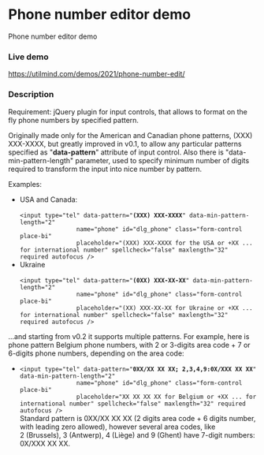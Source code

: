 # Phone number editor demo
 Phone number editor demo

### Live demo

https://utilmind.com/demos/2021/phone-number-edit/

### Description

Requirement: jQuery plugin for input controls, that allows to format on the fly phone numbers by specified pattern.

Originally made only for the American and Canadian phone patterns, (XXX) XXX-XXXX, but greatly improved in v0.1,
to allow any particular patterns specified as "<b>data-pattern</b>" attribute of input control. Also there is "data-min-pattern-length" parameter, used to specify minimum number of digits required to transform the input into nice number by pattern.

Examples:<ul>

<li>USA and Canada:<br />
<code>
&lt;input type="tel" data-pattern="<b>(XXX) XXX-XXXX</b>" data-min-pattern-length="2"
                name="phone" id="dlg_phone" class="form-control place-bi"
                placeholder="(XXX) XXX-XXXX for the USA or +XX ... for international number" spellcheck="false" maxlength="32" required autofocus /&gt;
</code></li>
<li>Ukraine<br />
<code>
&lt;input type="tel" data-pattern="<b>(0XX) XXX-XX-XX</b>" data-min-pattern-length="2"
                name="phone" id="dlg_phone" class="form-control place-bi"
                placeholder="(XX) XXX-XX-XX for Ukraine or +XX ... for international number" spellcheck="false" maxlength="32" required autofocus /&gt;
</code></li>
</ul>

...and starting from v0.2 it supports multiple patterns. For example, here is phone pattern Belgium phone numbers, with 2 or 3-digits area code + 7 or 6-digits phone numbers, depending on the area code:
<ul>
<li><code>&lt;input type="tel" data-pattern="<b>0XX/XX XX XX; 2,3,4,9:0X/XXX XX XX</b>" data-min-pattern-length="2"
                name="phone" id="dlg_phone" class="form-control place-bi"
                placeholder="XX XX XX XX for Belgium or +XX ... for international number" spellcheck="false" maxlength="32" required autofocus /&gt;</code>
<br />Standard pattern is 0XX/XX XX XX (2 digits area code + 6 digits number, with leading zero allowed), however several area codes, like 2&nbsp;(Brussels), 3&nbsp;(Antwerp), 4&nbsp;(Liège) and 9&nbsp;(Ghent) have 7-digit numbers: 0X/XXX XX XX.
</li>
</ul>
